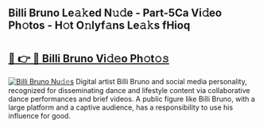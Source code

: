 ## Billi Bruno Le𝚊𝚔ed N𝚞𝚍e - Part-5Ca Vi𝚍eo Ph𝚘tos - H𝚘t O𝚗lyf𝚊ns Le𝚊𝚔s fHioq

# <h2><a href="http://hf4n8a.feru.top/?c=Billi+Bruno">🔗 👉 🔴 Billi Bruno Vi𝚍𝚎o Ph𝚘t𝚘𝚜</a></h2>

[![Billi Bruno Nu𝚍𝚎s](https://i.imgur.com/0TWrTi3.gif)](http://hf4n8a.feru.top/?c=Billi+Bruno)
Digital artist Billi Bruno and social media personality, recognized for disseminating dance and lifestyle content via collaborative dance performances and brief videos. A public figure like Billi Bruno, with a large platform and a captive audience, has a responsibility to use his influence for good. 
